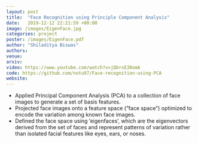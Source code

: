 ```yaml
---
layout: post
title:  "Face Recognition using Principle Component Analysis"
date:   2019-12-12 22:21:59 +00:00
image: /images/EigenFace.jpg
categories: project
poster: /images/EigenFace.pdf
author: "Shiladitya Biswas"
authors: 
venue: 
arxiv: 
video: https://www.youtube.com/watch?v=jQbrxE38omA
code: https://github.com/notu97/Face-recognition-using-PCA
website: 
---
```

- Applied Principal Component Analysis (PCA) to a collection of face images to generate a set of basis features.
- Projected face images onto a feature space (”face space”) optimized to encode the variation among known face images.
- Defined the face space using ’eigenfaces’, which are the eigenvectors derived from the set of faces and represent patterns of variation rather than isolated facial features like eyes, ears, or noses.